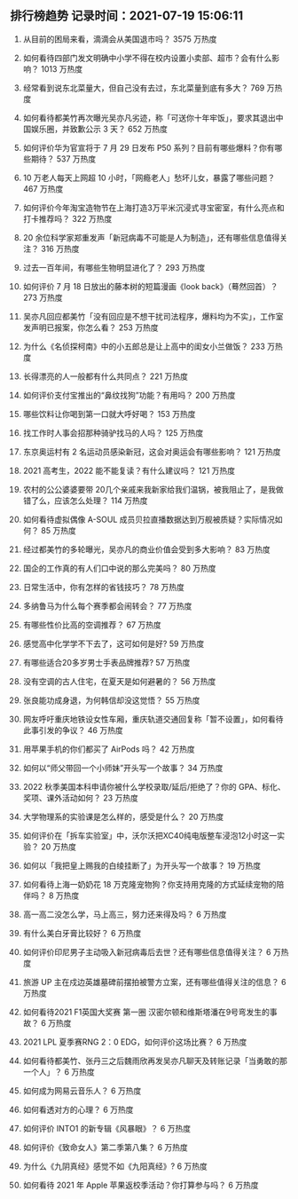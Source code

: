 
## 排行榜趋势 记录时间：2021-07-19 15:06:11
  
  1. 从目前的困局来看，滴滴会从美国退市吗？ 3575 万热度
    
  2. 如何看待四部门发文明确中小学不得在校内设置小卖部、超市？会有什么影响？ 1013 万热度
    
  3. 经常看到说东北菜量大，但自己没有去过，东北菜量到底有多大？ 769 万热度
    
  4. 如何看待都美竹再次曝光吴亦凡劣迹，称「可送你十年牢饭」，要求其退出中国娱乐圈，并致歉公示 3 天？ 652 万热度
    
  5. 如何评价华为官宣将于 7 月 29 日发布 P50 系列？目前有哪些爆料？你有哪些期待？ 537 万热度
    
  6. 10 万老人每天上网超 10 小时，「网瘾老人」愁坏儿女，暴露了哪些问题？ 467 万热度
    
  7. 如何评价今年淘宝造物节在上海打造3万平米沉浸式寻宝密室，有什么亮点和打卡推荐吗？ 322 万热度
    
  8. 20 余位科学家郑重发声「新冠病毒不可能是人为制造」，还有哪些信息值得关注？ 316 万热度
    
  9. 过去一百年间，有哪些生物明显进化了？ 293 万热度
    
  10. 如何评价 7 月 18 日放出的藤本树的短篇漫画《look back》（蓦然回首）？ 273 万热度
    
  11. 吴亦凡回应都美竹「没有回应是不想干扰司法程序，爆料均为不实」，工作室发声明已报案，你怎么看？ 253 万热度
    
  12. 为什么《名侦探柯南》中的小五郎总是让上高中的闺女小兰做饭？ 233 万热度
    
  13. 长得漂亮的人一般都有什么共同点？ 221 万热度
    
  14. 如何评价支付宝推出的“鼻纹找狗”功能？有用吗？ 200 万热度
    
  15. 哪些饮料让你喝到第一口就大呼好喝？ 153 万热度
    
  16. 找工作时人事会招那种骑驴找马的人吗？ 125 万热度
    
  17. 东京奥运村有 2 名运动员感染新冠，这会对奥运会有哪些影响？ 121 万热度
    
  18. 2021 高考生，2022 能不能复读？有什么建议吗？ 121 万热度
    
  19. 农村的公公婆婆要带 20几个亲戚来我新家给我们温锅，被我阻止了，是我做错了么，应该怎么处理？ 114 万热度
    
  20. 如何看待虚拟偶像 A-SOUL 成员贝拉直播数据达到万舰被质疑？实际情况如何？ 85 万热度
    
  21. 经过都美竹的多轮曝光，吴亦凡的商业价值会受到多大影响？ 83 万热度
    
  22. 国企的工作真的有人们口中说的那么完美吗？ 80 万热度
    
  23. 日常生活中，你有怎样的省钱技巧？ 78 万热度
    
  24. 多纳鲁马为什么每个赛季都会闹转会？ 77 万热度
    
  25. 有哪些性价比高的空调推荐？ 67 万热度
    
  26. 感觉高中化学学不下去了，这可如何是好? 59 万热度
    
  27. 有哪些适合20多岁男士手表品牌推荐? 57 万热度
    
  28. 没有空调的古人住宅，在夏天是如何避暑的？ 56 万热度
    
  29. 张良能功成身退，为何韩信却没这觉悟？ 55 万热度
    
  30. 网友呼吁重庆地铁设女性车厢，重庆轨道交通回复称「暂不设置」，如何看待此事引发的争议？ 46 万热度
    
  31. 用苹果手机的你们都买了 AirPods 吗？ 42 万热度
    
  32. 如何以“师父带回一个小师妹”开头写一个故事？ 34 万热度
    
  33. 2022 秋季美国本科申请你被什么学校录取/延后/拒绝了？你的 GPA、标化、奖项、课外活动如何？ 23 万热度
    
  34. 大学物理系的实验课是怎么样的，感受是什么？ 20 万热度
    
  35. 如何评价在「拆车实验室」中，沃尔沃把XC40纯电版整车浸泡12小时这一实验？ 20 万热度
    
  36. 如何以「我把皇上赐我的白绫挂断了」为开头写一个故事？ 19 万热度
    
  37. 如何看待上海一奶奶花 18 万克隆宠物狗？你支持用克隆的方式延续宠物的陪伴吗？ 8 万热度
    
  38. 高一高二没怎么学，马上高三，努力还来得及吗？ 6 万热度
    
  39. 有什么美白牙膏比较好？ 6 万热度
    
  40. 如何评价印尼男子主动吸入新冠病毒后去世？还有哪些信息值得关注？ 6 万热度
    
  41. 旅游 UP 主在戍边英雄墓碑前摆拍被警方立案，还有哪些值得关注的信息？ 6 万热度
    
  42. 如何看待2021 F1英国大奖赛 第一圈 汉密尔顿和维斯塔潘在9号弯发生的事故？ 6 万热度
    
  43. 2021 LPL 夏季赛RNG 2：0 EDG，如何评价这场比赛？ 6 万热度
    
  44. 如何看待都美竹、张丹三之后魏雨欣再发吴亦凡聊天及转账记录「当勇敢的那一个人」？ 6 万热度
    
  45. 如何成为网易云音乐人？ 6 万热度
    
  46. 如何看透对方的心理？ 6 万热度
    
  47. 如何评价 INTO1 的新专辑《风暴眼》？ 6 万热度
    
  48. 如何评价《致命女人》第二季第八集？ 6 万热度
    
  49. 为什么《九阴真经》感觉不如《九阳真经》? 6 万热度
    
  50. 如何看待 2021 年 Apple 苹果返校季活动？你打算参与吗？ 6 万热度
    